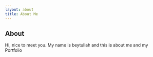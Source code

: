 ```yaml
---
layout: about
title: About Me
---
```


## About

Hi, nice to meet you. My name is beytullah and this is about me and my Portfolio
